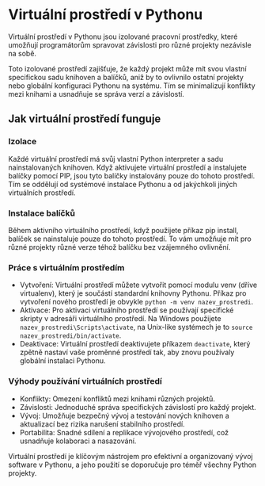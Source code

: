 # Virtuální prostředí v Pythonu

Virtuální prostředí v Pythonu jsou izolované pracovní prostředky, které umožňují programátorům spravovat závislosti pro různé projekty nezávisle na sobě. 

Toto izolované prostředí zajišťuje, že každý projekt může mít svou vlastní specifickou sadu knihoven a balíčků, aniž by to ovlivnilo ostatní projekty nebo globální konfiguraci Pythonu na systému. Tím se minimalizují konflikty mezi knihami a usnadňuje se správa verzí a závislostí.

## Jak virtuální prostředí funguje
### Izolace
Každé virtuální prostředí má svůj vlastní Python interpreter a sadu nainstalovaných knihoven. Když aktivujete virtuální prostředí a instalujete balíčky pomocí PIP, jsou tyto balíčky instalovány pouze do tohoto prostředí. Tím se oddělují od systémové instalace Pythonu a od jakýchkoli jiných virtuálních prostředí.

### Instalace balíčků
Během aktivního virtuálního prostředí, když použijete příkaz pip install, balíček se nainstaluje pouze do tohoto prostředí. To vám umožňuje mít pro různé projekty různé verze téhož balíčku bez vzájemného ovlivnění.

### Práce s virtuálním prostředím
* Vytvoření: Virtuální prostředí můžete vytvořit pomocí modulu venv (dříve virtualenv), který je součástí standardní knihovny Pythonu. Příkaz pro vytvoření nového prostředí je obvykle `python -m venv nazev_prostredi`.
* Aktivace: Pro aktivaci virtuálního prostředí se používají specifické skripty v adresáři virtuálního prostředí. Na Windows použijete `nazev_prostredi\Scripts\activate`, na Unix-like systémech je to `source nazev_prostredi/bin/activate`.
* Deaktivace: Virtuální prostředí deaktivujete příkazem `deactivate`, který zpětně nastaví vaše proměnné prostředí tak, aby znovu používaly globální instalaci Pythonu.

### Výhody používání virtuálních prostředí
* Konflikty: Omezení konfliktů mezi knihami různých projektů.
* Závislosti: Jednoduché správa specifických závislostí pro každý projekt.
* Vývoj: Umožňuje bezpečný vývoj a testování nových knihoven a aktualizací bez rizika narušení stabilního prostředí.
* Portabilita: Snadné sdílení a replikace vývojového prostředí, což usnadňuje kolaboraci a nasazování.


Virtuální prostředí je klíčovým nástrojem pro efektivní a organizovaný vývoj software v Pythonu, a jeho použití se doporučuje pro téměř všechny Python projekty.